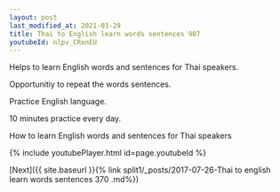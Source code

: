 ```yaml
---
layout: post
last_modified_at: 2021-03-29
title: Thai to English learn words sentences 907 
youtubeId: nlpv_CRxnEU
---
```

 
 
Helps to learn English words and sentences for Thai speakers.

Opportunitiy to repeat the words sentences. 

Practice English language. 
 
10 minutes practice every day. 
 
How to learn English words and sentences for Thai speakers 
 
{% include youtubePlayer.html id=page.youtubeId %}
 
 
[Next]({{ site.baseurl }}{% link  split1/_posts/2017-07-26-Thai to english learn words sentences 370 .md%})
 
